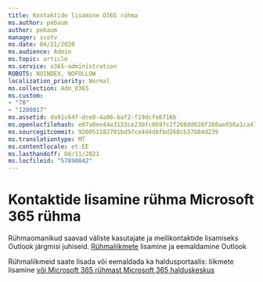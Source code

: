 ```yaml
---
title: Kontaktide lisamine O365 rühma
ms.author: pebaum
author: pebaum
manager: scotv
ms.date: 04/21/2020
ms.audience: Admin
ms.topic: article
ms.service: o365-administration
ROBOTS: NOINDEX, NOFOLLOW
localization_priority: Normal
ms.collection: Adm_O365
ms.custom:
- "78"
- "1200017"
ms.assetid: da91c64f-dce0-4a06-baf2-f19dcfe8716b
ms.openlocfilehash: e07a8ee44e3133ce230fc8697c2f268dd628f380ae856a1ca479d6da7bde7e4b
ms.sourcegitcommit: 920051182781bd97ce4d4d6fbd268cb37b84d239
ms.translationtype: MT
ms.contentlocale: et-EE
ms.lasthandoff: 08/11/2021
ms.locfileid: "57890842"
---
```

# <a name="add-contacts-to-a-microsoft-365-group"></a>Kontaktide lisamine rühma Microsoft 365 rühma

Rühmaomanikud saavad väliste kasutajate ja meilikontaktide lisamiseks Outlook järgmisi juhiseid. [Rühmaliikmete](https://support.office.com/article/3b650f4a-5c9b-4f94-a1bb-0cca4b1091de?wt.mc_id=add_contacts_group.aspx) lisamine ja eemaldamine Outlook
  
Rühmaliikmeid saate lisada või eemaldada ka haldusportaalis: liikmete lisamine [või Microsoft 365 rühmast Microsoft 365 halduskeskus](https://docs.microsoft.com/microsoft-365/admin/create-groups/add-or-remove-members-from-groups)